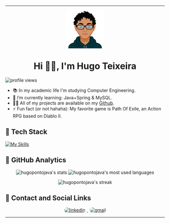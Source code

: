 <div align="center">
  <span>
    <hr>
  </span> 
  <img align="center" src="avatar-img.svg" alt="avatar picture" height="120px">

  # Hi 👋🏽, I'm Hugo Teixeira
</div>

 ![profile views](https://komarev.com/ghpvc/?username=hugopontojava&amp;color=green)

* 📚 In my academic life I'm studying Computer Engineering.
* 🌱 I’m currently learning: Java+Spring & MySQL.
* 👨‍💻 All of my projects are available on my [Github](https://github.com/hugopontojava/projects).
* ⚡ Fun fact (or not hahaha): My favorite game is Path Of Exile, an Action RPG based on Diablo II.

## 🚀 Tech Stack

  [![My Skills](https://skillicons.dev/icons?i=html,css,bootstrap,js,angular,java,spring,mysql,git,github,idea,vscode,figma,aws&theme=dark)](https://skillicons.dev)

## 🤖 GitHub Analytics

<div>
  <p align="center">
    <div>
      <p align="center">
        <img align="top" src="https://github-readme-stats.vercel.app/api?username=hugopontojava&layout=compact&amp&count_private=true&show_icons=true&theme=vision-friendly-dark&hide_title=true&hide=contribs&border_radius=25px&hide_border=true" width="340px" height="115px" alt="hugopontojava's stats">
        <img align="top" src="https://github-readme-stats.vercel.app/api/top-langs/?username=hugopontojava&layout=compact&amp&count_private=true&show_icons=true&theme=vision-friendly-dark&hide_title=true&border_radius=25px&hide_border=true" width="300px"  alt="hugopontojava's most used languages">
        <p align="center">
        <img src="https://github-readme-streak-stats.herokuapp.com/?user=hugopontojava&theme=vision-friendly-dark&border_radius=25px&hide_border=true" width="340px" alt="hugopontojava's streak">
        </p>
      </p>
    </div>
  </p>
</div>

## 📱 Contact and Social Links

<div>
  <p align="center">
    <a href="https://www.linkedin.com/in/hugo.java/" rel="noopener noreferrer" target="_blank">
      <img src="https://img.shields.io/badge/Linkedin-%230077B5.svg?style=for-the-badge&logo=linkedin&logoColor=white" style="border-radius: 25px; margin: 0 5px 0 5px;" alt="linkedin">
    </a>
    <a href="mailto:hugots23@gmail.com?subject=Contact&body=Hi, I'm...">
      <img src="https://img.shields.io/badge/Mail me-D14836?style=for-the-badge&logo=gmail&logoColor=white" style="border-radius: 25px; margin: 0 5px 0 5px;" alt="gmail">
    </a>
  </p>
</div>
<span>
  <hr>
</span>
